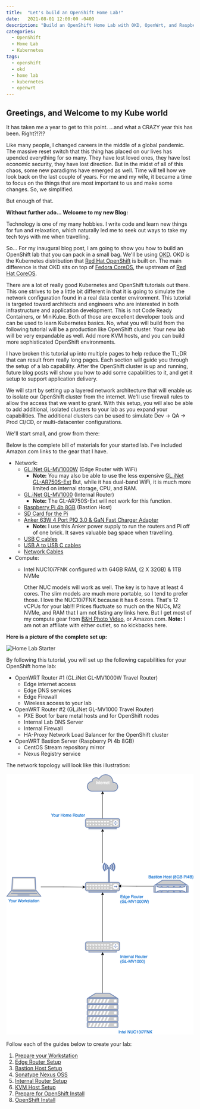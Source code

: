 ```yaml
---
title:  "Let's build an OpenShift Home Lab!"
date:   2021-08-01 12:00:00 -0400
description: "Build an OpenShift Home Lab with OKD, OpenWrt, and Raspberry Pi"
categories:
  - OpenShift
  - Home Lab
  - Kubernetes
tags:
  - openshift
  - okd
  - home lab
  - kubernetes
  - openwrt
---
```

## Greetings, and Welcome to my Kube world

It has taken me a year to get to this point.  ...and what a CRAZY year this has been.  Right?!?!?

Like many people, I changed careers in the middle of a global pandemic.  The massive reset switch that this thing has placed on our lives has upended everything for so many.  They have lost loved ones, they have lost economic security, they have lost direction.  But in the midst of all of this chaos, some new paradigms have emerged as well.  Time will tell how we look back on the last couple of years.  For me and my wife, it became a time to focus on the things that are most important to us and make some changes.  So, we simplified.

But enough of that.

__Without further ado...  Welcome to my new Blog:__

Technology is one of my many hobbies.  I write code and learn new things for fun and relaxation, which naturally led me to seek out ways to take my tech toys with me when travelling.

So...  For my inaugural blog post, I am going to show you how to build an OpenShift lab that you can pack in a small bag.  We'll be using [OKD](https://www.okd.io).  OKD is the Kubernetes distribution that [Red Hat OpenShift](https://cloud.redhat.com/learn/what-is-openshift) is built on.  The main difference is that OKD sits on top of [Fedora CoreOS](https://getfedora.org/en/coreos?stream=stable), the upstream of [Red Hat CoreOS](https://cloud.redhat.com/learn/coreos/).

There are a lot of really good Kubernetes and OpenShift tutorials out there.  This one strives to be a little bit different in that it is going to simulate the network configuration found in a real data center environment.  This tutorial is targeted toward architects and engineers who are interested in both infrastructure and application development.  This is not Code Ready Containers, or MiniKube.  Both of those are excellent developer tools and can be used to learn Kubernetes basics.  No, what you will build from the following tutorial will be a production like OpenShift cluster.  Your new lab will be very expandable as well.  Add more KVM hosts, and you can build more sophisticated OpenShift environments.

I have broken this tutorial up into multiple pages to help reduce the TL;DR that can result from really long pages.  Each section will guide you through the setup of a lab capability.  After the OpenShift cluster is up and running, future blog posts will show you how to add some capabilities to it, and get it setup to support application delivery.

We will start by setting up a layered network architecture that will enable us to isolate our OpenShift cluster from the internet.  We'll use firewall rules to allow the access that we want to grant.  With this setup, you will also be able to add additional, isolated clusters to your lab as you expand your capabilities.  The additional clusters can be used to simulate Dev -> QA -> Prod CI/CD, or multi-datacenter configurations.

We'll start small, and grow from there:

Below is the complete bill of materials for your started lab.  I've included Amazon.com links to the gear that I have.

* Network:
  * [GL.iNet GL-MV1000W](https://www.amazon.com/gp/product/B08DCFBV3H/ref=ppx_yo_dt_b_search_asin_title?ie=UTF8&psc=1) (Edge Router with WiFi)
    * __Note:__ You may also be able to use the less expensive [GL.iNet GL-AR750S-Ext](https://www.amazon.com/GL-iNet-GL-AR750S-Ext-pre-Installed-Cloudflare-Included/dp/B07GBXMBQF/ref=sr_1_3?dchild=1&keywords=gl.iNet&qid=1627902663&sr=8-3)  But, while it has dual-band WiFi, it is much more limited on internal storage, CPU, and RAM.
  * [GL.iNet GL-MV1000](https://www.amazon.com/gp/product/B07ZJD5BZY/ref=ppx_yo_dt_b_search_asin_title?ie=UTF8&psc=1) (Internal Router)
    * __Note:__ The GL-AR750S-Ext will not work for this function.
  * [Raspberry Pi 4b 8GB](https://www.amazon.com/gp/product/B089ZZ8DTV/ref=ppx_yo_dt_b_search_asin_title?ie=UTF8&psc=1) (Bastion Host)
  * [SD Card for the Pi](https://www.amazon.com/gp/product/B08RG6XJZD/ref=ppx_yo_dt_b_search_asin_title?ie=UTF8&psc=1)
  * [Anker 63W 4 Port PIQ 3.0 & GaN Fast Charger Adapter](https://www.amazon.com/gp/product/B088TFZ942/ref=ppx_yo_dt_b_search_asin_title?ie=UTF8&psc=1)
    * __Note:__ I use this Anker power supply to run the routers and Pi off of one brick.  It saves valuable bag space when travelling.
  * [USB C cables](https://www.amazon.com/gp/product/B08R68T84N/ref=ppx_yo_dt_b_search_asin_title?ie=UTF8&psc=1)
  * [USB A to USB C cables](https://www.amazon.com/gp/product/B08T5VXQN3/ref=ppx_yo_dt_b_search_asin_title?ie=UTF8&psc=1)
  * [Network Cables](https://www.amazon.com/gp/product/B07958727H/ref=ppx_yo_dt_b_search_asin_title?ie=UTF8&psc=1)
* Compute:
  * Intel NUC10i7FNK configured with 64GB RAM, (2 X 32GB) & 1TB NVMe

     Other NUC models will work as well.  The key is to have at least 4 cores.  The slim models are much more portable, so I tend to prefer those.  I love the NUC10i7FNK because it has 6 cores.  That's 12 vCPUs for your lab!!!
     Prices fluctuate so much on the NUCs, M2 NVMe, and RAM that I am not listing any links here.  But I get most of my compute gear from [B&H Photo Video](https://www.bhphotovideo.com), or Amazon.com.  __Note:__ I am not an affiliate with either outlet, so no kickbacks here.

__Here is a picture of the complete set up:__

![Home Lab Starter](/_pages/home-lab/images/HomeLab.png)

By following this tutorial, you will set up the following capabilities for your OpenShift home lab:

* OpenWRT Router #1 (GL.iNet GL-MV1000W Travel Router)
  * Edge internet access
  * Edge DNS services
  * Edge Firewall
  * Wireless access to your lab
* OpenWRT Router #2 (GL.iNet GL-MV1000 Travel Router)
  * PXE Boot for bare metal hosts and for OpenShift nodes
  * Internal Lab DNS Server
  * Internal Firewall
  * HA-Proxy Network Load Balancer for the OpenShift cluster
* OpenWRT Bastion Server (Raspberry Pi 4b 8GB)
  * CentOS Stream repository mirror
  * Nexus Registry service

The network topology will look like this illustration:

![Network topology](/_pages/home-lab/images/NetworkTopology.png)

Follow each of the guides below to create your lab:

1. [Prepare your Workstation](/home-lab/workstation/)
1. [Edge Router Setup](/home-lab/edge-router/)
1. [Bastion Host Setup](/home-lab/bastion-pi/)
1. [Sonatype Nexus OSS](/home-lab/nexus-pi/)
1. [Internal Router Setup](/home-lab/internal-router/)
1. [KVM Host Setup](/home-lab/kvm-host-setup/)
1. [Prepare for OpenShift Install](/home-lab/prepare-okd-install/)
1. [OpenShift Install](/home-lab/install-okd/)
